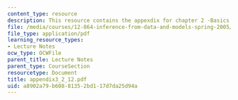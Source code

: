 ```yaml
---
content_type: resource
description: This resource contains the appexdix for chapter 2 -Basics Machinary.
file: /media/courses/12-864-inference-from-data-and-models-spring-2005/a8902a79b60881352bd117d7da25d94a_appendix3_2_12.pdf
file_type: application/pdf
learning_resource_types:
- Lecture Notes
ocw_type: OCWFile
parent_title: Lecture Notes
parent_type: CourseSection
resourcetype: Document
title: appendix3_2_12.pdf
uid: a8902a79-b608-8135-2bd1-17d7da25d94a
---
```

